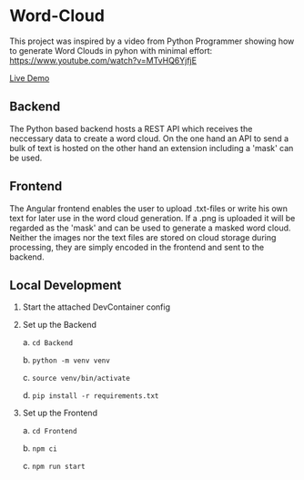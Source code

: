# Word-Cloud
This project was inspired by a video from Python Programmer showing how to generate Word Clouds in pyhon with minimal effort: https://www.youtube.com/watch?v=MTvHQ6YjfjE  

 [Live Demo](https://word-cloud.trisnol.dev/)

## Backend
The Python based backend hosts a REST API which receives the neccessary data to create a word cloud. On the one hand an API to send a bulk of text is hosted on the other hand an extension including a 'mask' can be used.

## Frontend
The Angular frontend enables the user to upload .txt-files or write his own text for later use in the word cloud generation. If a .png is uploaded it will be regarded as the 'mask' and can be used to generate a masked word cloud. Neither the images nor the text files are stored on cloud storage during processing, they are simply encoded in the frontend and sent to the backend.

## Local Development

1. Start the attached DevContainer config
2. Set up the Backend

    a. `cd Backend`

    b. `python -m venv venv`

    c. `source venv/bin/activate`

    d. `pip install -r requirements.txt`
3. Set up the Frontend

    a. `cd Frontend`

    b. `npm ci`

    c. `npm run start`
